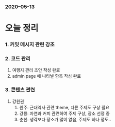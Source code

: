 ### 2020–05-13

# 오늘 정리

### 1. 커밋 메시지 관련 강조

### 2. 코드 관리

1. 여행지 관리 초안 작성 완료
2. admin page 에 나타낼 항목 작성 완료

### 3. 콘텐츠 관련

1. 강원권
   1. 원주: 근대역사 관련 theme, 다른 주제도 구상 필요
   2. 강릉: 자연과 커피 관련하여 주제 구상, 장소 선정 중
   3. 춘천: 생각보다 장소가 많이 없음, 주제도 하나 정도..